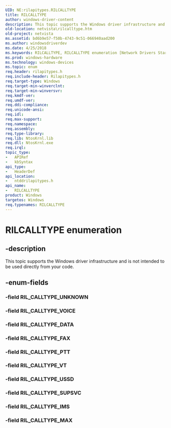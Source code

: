 ```yaml
---
UID: NE:rilapitypes.RILCALLTYPE
title: RILCALLTYPE
author: windows-driver-content
description: This topic supports the Windows driver infrastructure and is not intended to be used directly from your code.
old-location: netvista\rilcalltype.htm
old-project: netvista
ms.assetid: bd6b9e57-f50b-4743-9c51-066940aad200
ms.author: windowsdriverdev
ms.date: 4/25/2018
ms.keywords: RILCALLTYPE, RILCALLTYPE enumeration [Network Drivers Starting with Windows Vista], RIL_CALLTYPE_DATA, RIL_CALLTYPE_FAX, RIL_CALLTYPE_IMS, RIL_CALLTYPE_MAX, RIL_CALLTYPE_PTT, RIL_CALLTYPE_SUPSVC, RIL_CALLTYPE_USSD, RIL_CALLTYPE_VOICE, RIL_CALLTYPE_VT, netvista.rilcalltype, ntddrilapitypes/RILCALLTYPE, ntddrilapitypes/RIL_CALLTYPE_DATA, ntddrilapitypes/RIL_CALLTYPE_FAX, ntddrilapitypes/RIL_CALLTYPE_IMS, ntddrilapitypes/RIL_CALLTYPE_MAX, ntddrilapitypes/RIL_CALLTYPE_PTT, ntddrilapitypes/RIL_CALLTYPE_SUPSVC, ntddrilapitypes/RIL_CALLTYPE_USSD, ntddrilapitypes/RIL_CALLTYPE_VOICE, ntddrilapitypes/RIL_CALLTYPE_VT
ms.prod: windows-hardware
ms.technology: windows-devices
ms.topic: enum
req.header: rilapitypes.h
req.include-header: Rilapitypes.h
req.target-type: Windows
req.target-min-winverclnt: 
req.target-min-winversvr: 
req.kmdf-ver: 
req.umdf-ver: 
req.ddi-compliance: 
req.unicode-ansi: 
req.idl: 
req.max-support: 
req.namespace: 
req.assembly: 
req.type-library: 
req.lib: NtosKrnl.lib
req.dll: NtosKrnl.exe
req.irql: 
topic_type:
-	APIRef
-	kbSyntax
api_type:
-	HeaderDef
api_location:
-	ntddrilapitypes.h
api_name:
-	RILCALLTYPE
product: Windows
targetos: Windows
req.typenames: RILCALLTYPE
---
```


# RILCALLTYPE enumeration


## -description


This topic supports the Windows driver infrastructure and is not intended to be used directly from your code.


## -enum-fields




### -field RIL_CALLTYPE_UNKNOWN


### -field RIL_CALLTYPE_VOICE


### -field RIL_CALLTYPE_DATA


### -field RIL_CALLTYPE_FAX


### -field RIL_CALLTYPE_PTT


### -field RIL_CALLTYPE_VT


### -field RIL_CALLTYPE_USSD


### -field RIL_CALLTYPE_SUPSVC


### -field RIL_CALLTYPE_IMS


### -field RIL_CALLTYPE_MAX

